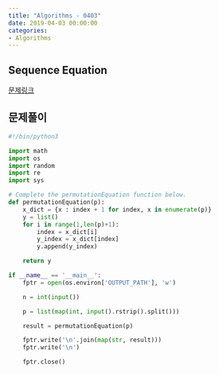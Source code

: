 ```yaml
---
title: "Algorithms - 0403"
date: 2019-04-03 00:00:00
categories:
- Algorithms
---
```


## Sequence Equation
[문제링크](https://www.hackerrank.com/challenges/permutation-equation/problem)

## 문제풀이

```python
#!/bin/python3

import math
import os
import random
import re
import sys

# Complete the permutationEquation function below.
def permutationEquation(p):
    x_dict = {x : index + 1 for index, x in enumerate(p)}
    y = list()
    for i in range(1,len(p)+1):
        index = x_dict[i]
        y_index = x_dict[index]
        y.append(y_index)

    return y

if __name__ == '__main__':
    fptr = open(os.environ['OUTPUT_PATH'], 'w')

    n = int(input())

    p = list(map(int, input().rstrip().split()))

    result = permutationEquation(p)

    fptr.write('\n'.join(map(str, result)))
    fptr.write('\n')

    fptr.close()

```

